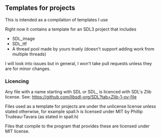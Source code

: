 ## Templates for projects

This is intended as a compilation of templates I use

Right now it contains a template for an SDL3 project that includes
 - SDL_image
 - SDL_ttf
 - A thread pool made by yours truely (doesn't support adding work from multiple threads)

I will look into issues but in general, I won't take pull requests unless they are for minor changes.

### Licencing

Any file with a name starting with SDL or SDL_ is licenced with SDL's Zlib license. See: https://github.com/libsdl-org/SDL?tab=Zlib-1-ov-file

Files used as a template for projects are under the unlicense license unless stated otherwise, for example spall.h is licensed under MIT by Phillip Trudeau-Tavara (as stated in spall.h)

Files that compile to the program that provides these are licensed under MIT license.
